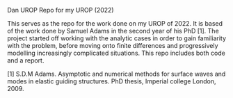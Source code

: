 Dan UROP
Repo for my UROP (2022)

This serves as the repo for the work done on my UROP of 2022. It is based of the work done by
Samuel Adams in the second year of his PhD [1]. The project started off working with the analytic cases
in order to gain familiarity with the problem, before moving onto finite differences and progressively
modelling increasingly complicated situations. This repo includes both code and a report.



[1] S.D.M Adams. Asymptotic and numerical methods for surface waves and modes in elastic guiding
    structures. PhD thesis, Imperial college London, 2009.
